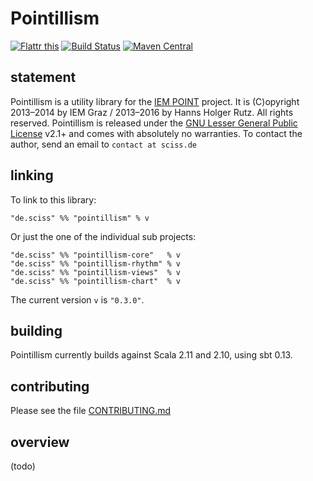 # Pointillism

[![Flattr this](http://api.flattr.com/button/flattr-badge-large.png)](https://flattr.com/submit/auto?user_id=sciss&url=https%3A%2F%2Fgithub.com%2FSciss%2FPointillism&title=Pointillism&language=Scala&tags=github&category=software)
[![Build Status](https://travis-ci.org/Sciss/Pointillism.svg?branch=master)](https://travis-ci.org/Sciss/Pointillism)
[![Maven Central](https://maven-badges.herokuapp.com/maven-central/de.sciss/pointillism_2.11/badge.svg)](https://maven-badges.herokuapp.com/maven-central/de.sciss/pointillism_2.11)

## statement

Pointillism is a utility library for the [IEM POINT](http://point.kug.ac.at/) project. It is (C)opyright 2013&ndash;2014 by IEM Graz / 2013&ndash;2016 by Hanns Holger Rutz. All rights reserved. Pointillism is released under the [GNU Lesser General Public License](https://raw.github.com/iem-projects/Pointillism/master/LICENSE) v2.1+ and comes with absolutely no warranties. To contact the author, send an email to `contact at sciss.de`

## linking

To link to this library:

    "de.sciss" %% "pointillism" % v

Or just the one of the individual sub projects:

    "de.sciss" %% "pointillism-core"   % v
    "de.sciss" %% "pointillism-rhythm" % v
    "de.sciss" %% "pointillism-views"  % v
    "de.sciss" %% "pointillism-chart"  % v

The current version `v` is `"0.3.0"`.

## building

Pointillism currently builds against Scala 2.11 and 2.10, using sbt 0.13.

## contributing

Please see the file [CONTRIBUTING.md](CONTRIBUTING.md)

## overview

(todo)

